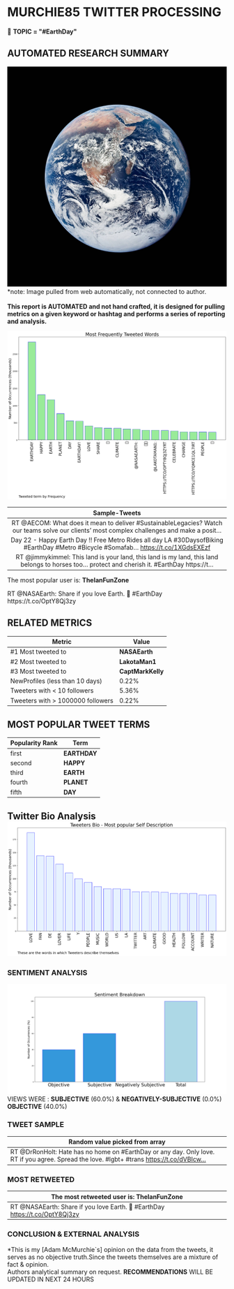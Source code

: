 # MURCHIE85 TWITTER PROCESSING 
&#x1F34E; **TOPIC = "#EarthDay"**

## AUTOMATED RESEARCH SUMMARY

![image](assets/2023-04-22hashtagImage.png)*note: Image pulled from web automatically, not connected to author.
<br></br>
<b> This report is AUTOMATED and not hand crafted, it is designed for pulling metrics on a given keyword or hashtag and performs a series of reporting and analysis.</b>



![image](assets/2023-04-22TWEETS.png)



|                **Sample-Tweets**        |
| :-------------: |
| RT @AECOM: What does it mean to deliver #SustainableLegacies? Watch our teams solve our clients’ most complex challenges and make a posit… |
| Day 22 - Happy Earth Day !! Free Metro Rides all day LA #30DaysofBiking #EarthDay #Metro #Bicycle #Somafab… https://t.co/1XGdsEXEzf |
| RT @jimmykimmel: This land is your land, this land is my land, this land belongs to horses too… protect and cherish it. #EarthDay https://t… |

The most popular user is: **TheIanFunZone**
<div class="alert alert-block alert-danger"> RT @NASAEarth: Share if you love Earth. 💚 #EarthDay https://t.co/OptY8Qj3zy</div>

## RELATED METRICS<br>
| Metric | Value |
| ------------- | ------------- |
| #1 Most tweeted to  | **NASAEarth** |
| #2 Most tweeted to  | **LakotaMan1** |
| #3 Most tweeted to  | **CaptMarkKelly** |
| NewProfiles (less than 10 days) | 0.22%  |
| Tweeters with < 10 followers  | 5.36%|
| Tweeters with > 1000000 followers  | 0.22%  |



## MOST POPULAR TWEET TERMS 


| Popularity Rank  | Term |
| ------------- | ------------- |
| first  | **EARTHDAY**  |
| second  | **HAPPY**  |
| third  | **EARTH** |
| fourth  | **PLANET**  |
| fifth  | **DAY**  |


## Twitter Bio Analysis![image](assets/2023-04-22BIO.png)
### SENTIMENT ANALYSIS
![image](assets/2023-04-22sentiment.png)
VIEWS WERE : **SUBJECTIVE**  (60.0%) & **NEGATIVELY-SUBJECTIVE** (0.0%) **OBJECTIVE** (40.0%)

### TWEET SAMPLE 
| Random value picked from array |
| ------------- |
|RT @DrRonHolt: Hate has no home on #EarthDay or any day. Only love. RT if you agree. Spread the love. #lgbt+ #trans https://t.co/dVBIcw… |

### MOST RETWEETED 

| The most retweeted user is: **TheIanFunZone**  |
| ------------- |
| RT @NASAEarth: Share if you love Earth. 💚 #EarthDay https://t.co/OptY8Qj3zy |

### CONCLUSION & EXTERNAL ANALYSIS

*This is my [Adam McMurchie`s] opinion on the data from the tweets, it serves as no objective truth.Since the tweets themselves are a mixture of fact & opinion.<br>
Authors analytical summary on request.
**RECOMMENDATIONS** WILL BE UPDATED IN NEXT  24 HOURS <br>